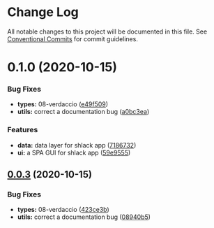 # Change Log

All notable changes to this project will be documented in this file.
See [Conventional Commits](https://conventionalcommits.org) for commit guidelines.

# 0.1.0 (2020-10-15)


### Bug Fixes

* **types:** 08-verdaccio ([e49f509](https://github.com/mike-north/js-ts-monorepos/commit/e49f509b99982846dd87fbcb7f53125b2652ea45))
* **utils:** correct a documentation bug ([a0bc3ea](https://github.com/mike-north/js-ts-monorepos/commit/a0bc3eaeeb9c8dfa724a862f0b537a97c6b7a485))


### Features

* **data:** data layer for shlack app ([7186732](https://github.com/mike-north/js-ts-monorepos/commit/71867321e3e04af6d99efd979a030bcf7a27891d))
* **ui:** a SPA GUI for shlack app ([59e9555](https://github.com/mike-north/js-ts-monorepos/commit/59e955509c88cff2b2e56237da7ea4d4bf9a8944))





## [0.0.3](https://github.com/mike-north/js-ts-monorepos/compare/v0.0.2...v0.0.3) (2020-10-15)


### Bug Fixes

* **types:** 08-verdaccio ([423ce3b](https://github.com/mike-north/js-ts-monorepos/commit/423ce3b737e63441c1915bcbecd33c20bb65c969))
* **utils:** correct a documentation bug ([08940b5](https://github.com/mike-north/js-ts-monorepos/commit/08940b5710d1af2c1fba1aeff1df101e020ff4ed))
